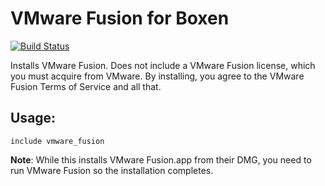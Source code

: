 # VMware Fusion for Boxen

[![Build Status](https://travis-ci.org/am/puppet-vmware_fusion.png?branch=master)](https://travis-ci.org/am/puppet-vmware_fusion)

Installs VMware Fusion.
Does not include a VMware Fusion license, which you must acquire from VMware.
By installing, you agree to the VMware Fusion Terms of Service and all that.

## Usage:

``` puppet
include vmware_fusion
```

**Note**: While this installs VMware Fusion.app from their DMG, you need to
run VMware Fusion so the installation completes.
